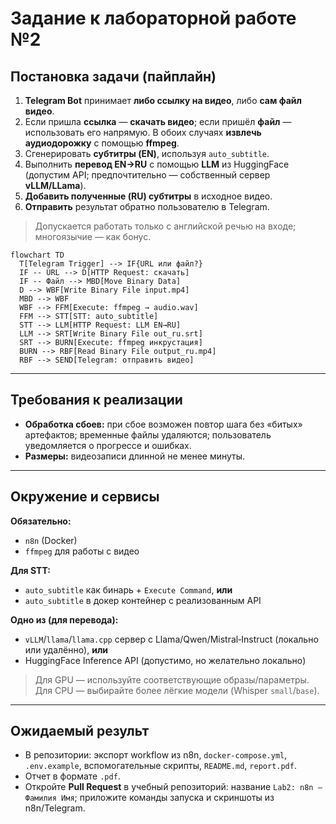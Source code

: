 # Задание к лабораторной работе №2

## Постановка задачи (пайплайн)

1. **Telegram Bot** принимает **либо ссылку на видео**, либо **сам файл видео**.
2. Если пришла **ссылка** — **скачать видео**; если пришёл **файл** — использовать его напрямую. В обоих случаях **извлечь аудиодорожку** с помощью **ffmpeg**.
3. Сгенерировать **субтитры (EN)**, используя `auto_subtitle`.
4. Выполнить **перевод EN→RU** с помощью **LLM** из HuggingFace (допустим API; предпочтительно — собственный сервер **vLLM/LLama**).
5. **Добавить полученные (RU) субтитры** в исходное видео.
6. **Отправить** результат обратно пользователю в Telegram.

> Допускается работать только с английской речью на входе; многоязычие — как бонус.

```mermaid
flowchart TD
  T[Telegram Trigger] --> IF{URL или файл?}
  IF -- URL --> D[HTTP Request: скачать]
  IF -- Файл --> MBD[Move Binary Data]
  D --> WBF[Write Binary File input.mp4]
  MBD --> WBF
  WBF --> FFM[Execute: ffmpeg → audio.wav]
  FFM --> STT[STT: auto_subtitle]
  STT --> LLM[HTTP Request: LLM EN→RU]
  LLM --> SRT[Write Binary File out_ru.srt]
  SRT --> BURN[Execute: ffmpeg инкрустация]
  BURN --> RBF[Read Binary File output_ru.mp4]
  RBF --> SEND[Telegram: отправить видео]
```

---

## Требования к реализации

* **Обработка сбоев:** при сбое возможен повтор шага без «битых» артефактов; временные файлы удаляются; пользователь уведомляется о прогрессе и ошибках.
* **Размеры:** видеозаписи длинной не менее минуты.

---

## Окружение и сервисы

**Обязательно:**

* `n8n` (Docker)
* `ffmpeg` для работы с видео

**Для STT:**

* `auto_subtitle` как бинарь + `Execute Command`, **или**
* `auto_subtitle` в докер контейнер с реализованным API

**Одно из (для перевода):**

* `vLLM`/`llama`/`llama.cpp` сервер с Llama/Qwen/Mistral‑Instruct (локально или удалённо), **или**
* HuggingFace Inference API (допустимо, но желательно локально)

> Для GPU — используйте соответствующие образы/параметры. Для CPU — выбирайте более лёгкие модели (Whisper `small`/`base`).
---

## Ожидаемый результ

* В репозитории: экспорт workflow из n8n, `docker-compose.yml`, `.env.example`, вспомогательные скрипты, `README.md`, `report.pdf`.
* Отчет в формате `.pdf`.
* Откройте **Pull Request** в учебный репозиторий: название `Lab2: n8n — Фамилия Имя`; приложите команды запуска и скриншоты из n8n/Telegram.